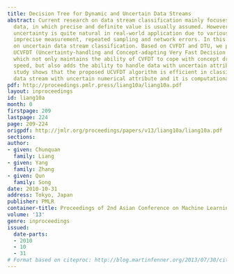 ```yaml
---
title: Decision Tree for Dynamic and Uncertain Data Streams
abstract: Current research on data stream classification mainly focuses on certain
  data, in which precise and definite value is usually assumed. However, data with
  uncertainty is quite natural in real-world application due to various causes, including
  imprecise measurement, repeated sampling and network errors. In this paper, we focus
  on uncertain data stream classification. Based on CVFDT and DTU, we propose our
  UCVFDT (Uncertainty-handling and Concept-adapting Very Fast Decision Tree) algorithm,
  which not only maintains the ability of CVFDT to cope with concept drift with high
  speed, but also adds the ability to handle data with uncertain attribute. Experimental
  study shows that the proposed UCVFDT algorithm is efficient in classifying dynamic
  data stream with uncertain numerical attribute and it is computationally efficient.
pdf: http://proceedings.pmlr.press/liang10a/liang10a.pdf
layout: inproceedings
id: liang10a
month: 0
firstpage: 209
lastpage: 224
page: 209-224
origpdf: http://jmlr.org/proceedings/papers/v13/liang10a/liang10a.pdf
sections: 
author:
- given: Chunquan
  family: Liang
- given: Yang
  family: Zhang
- given: Qun
  family: Song
date: 2010-10-31
address: Tokyo, Japan
publisher: PMLR
container-title: Proceedings of 2nd Asian Conference on Machine Learning
volume: '13'
genre: inproceedings
issued:
  date-parts:
  - 2010
  - 10
  - 31
# Format based on citeproc: http://blog.martinfenner.org/2013/07/30/citeproc-yaml-for-bibliographies/
---
```


